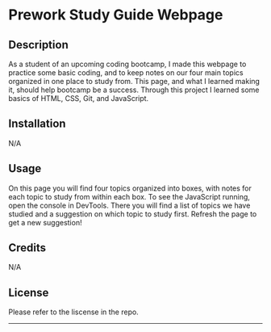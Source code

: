 # Prework Study Guide Webpage

## Description

As a student of an upcoming coding bootcamp, I made this webpage to practice some basic coding, and 
to keep notes on our four main topics organized in one place to study from.
This page, and what I learned making it, should help bootcamp be a success.
Through this project I learned some basics of HTML, CSS, Git, and JavaScript.


## Installation

N/A

## Usage

On this page you will find four topics organized into boxes, with notes for each topic to study from
within each box. To see the JavaScript running, open the console in DevTools. There you will find a list of topics we have studied and a suggestion on which topic to study first. Refresh the page to get a new suggestion!

## Credits

N/A

## License

Please refer to the liscense in the repo.

---

